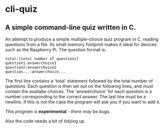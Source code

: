 # cli-quiz

## A simple command-line quiz written in C.

An attempt to produce a simple multiple-choice quiz program in C, reading questions from a file. Its small memory footprint makes it ideal for devices such as the Raspberry Pi. The question format is:

    total:[total number of questions]
    question1:answerchoice1
    question2:answerchoice2
    question...:answerchoice...

The first line contains a 'total' statement followed by the total number of questions. Each question is then set out on the following lines, and must contain the availabe choices. The 'answerchoice' for each question is a number corresponding to the correct answer. The last line must be a newline, if this is not the case the program will ask you if you want to add it.

*This program is* **experimental** *- there may be bugs*.

Also the code needs a bit of tidying up.
